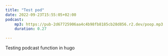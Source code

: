 ```yaml
---
title: "Test pod"
date: 2022-09-23T15:55:05+02:00
podcast:
    mp3: https://pub-2d67725906aa4c4b98fb8185cb28d856.r2.dev/poop.mp3
    duration: 0.27

---
```

Testing podcast function in hugo